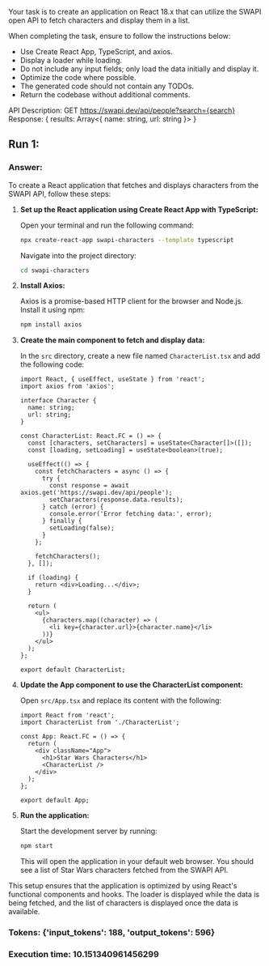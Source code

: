 Your task is to create an application on React 18.x that can utilize the SWAPI open API to fetch characters and display them in a list.

When completing the task, ensure to follow the instructions below:
- Use Create React App, TypeScript, and axios.
- Display a loader while loading.
- Do not include any input fields; only load the data initially and display it.
- Optimize the code where possible.
- The generated code should not contain any TODOs.
- Return the codebase without additional comments.

API Description:
GET https://swapi.dev/api/people?search={search}
Response:
{ results: Array<{ name: string, url: string }> }

## Run 1:
### Answer:
To create a React application that fetches and displays characters from the SWAPI API, follow these steps:

1. **Set up the React application using Create React App with TypeScript:**

   Open your terminal and run the following command:

   ```bash
   npx create-react-app swapi-characters --template typescript
   ```

   Navigate into the project directory:

   ```bash
   cd swapi-characters
   ```

2. **Install Axios:**

   Axios is a promise-based HTTP client for the browser and Node.js. Install it using npm:

   ```bash
   npm install axios
   ```

3. **Create the main component to fetch and display data:**

   In the `src` directory, create a new file named `CharacterList.tsx` and add the following code:

   ```tsx
   import React, { useEffect, useState } from 'react';
   import axios from 'axios';

   interface Character {
     name: string;
     url: string;
   }

   const CharacterList: React.FC = () => {
     const [characters, setCharacters] = useState<Character[]>([]);
     const [loading, setLoading] = useState<boolean>(true);

     useEffect(() => {
       const fetchCharacters = async () => {
         try {
           const response = await axios.get('https://swapi.dev/api/people');
           setCharacters(response.data.results);
         } catch (error) {
           console.error('Error fetching data:', error);
         } finally {
           setLoading(false);
         }
       };

       fetchCharacters();
     }, []);

     if (loading) {
       return <div>Loading...</div>;
     }

     return (
       <ul>
         {characters.map((character) => (
           <li key={character.url}>{character.name}</li>
         ))}
       </ul>
     );
   };

   export default CharacterList;
   ```

4. **Update the App component to use the CharacterList component:**

   Open `src/App.tsx` and replace its content with the following:

   ```tsx
   import React from 'react';
   import CharacterList from './CharacterList';

   const App: React.FC = () => {
     return (
       <div className="App">
         <h1>Star Wars Characters</h1>
         <CharacterList />
       </div>
     );
   };

   export default App;
   ```

5. **Run the application:**

   Start the development server by running:

   ```bash
   npm start
   ```

   This will open the application in your default web browser. You should see a list of Star Wars characters fetched from the SWAPI API.

This setup ensures that the application is optimized by using React's functional components and hooks. The loader is displayed while the data is being fetched, and the list of characters is displayed once the data is available.

### Tokens: {'input_tokens': 188, 'output_tokens': 596}
### Execution time: 10.151340961456299
